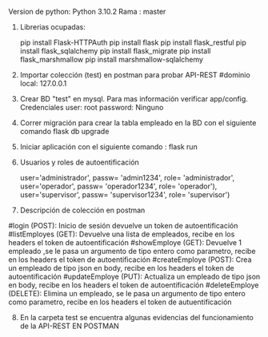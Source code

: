 
Version de python: Python 3.10.2
Rama : master

1. Librerias ocupadas:  

   pip install Flask-HTTPAuth
   pip install flask 
   pip install flask_restful 
   pip install flask_sqlalchemy 
   pip install flask_migrate 
   pip install flask_marshmallow 
   pip install marshmallow-sqlalchemy


2. Importar colección (test) en postman para probar API-REST
          #dominio local: 127.0.0.1


3. Crear BD "test" en mysql. 
            Para mas información verificar app/config. 
              Credenciales user: root password: Ninguno 


4. Correr migración para crear la tabla empleado en la BD con el siguiente comando
       flask db upgrade


5. Iniciar aplicación  con el siguiente comando : flask run



6. Usuarios  y roles de autoentificación 

   user='administrador', passw= 'admin1234', role= 'administrador',
   user='operador', passw= 'operador1234', role= 'operador'),
   user='supervisor', passw= 'supervisor1234', role= 'supervisor')



7. Descripción de colección en postman 

#login (POST):            Inicio de sesión devuelve un token de autoentificación
#listEmployes (GET):      Devuelve una lista de empleados, recibe en los headers el token de autoentificación
#showEmploye (GET):       Devuelve 1 empleado ,se le pasa un argumento de tipo entero como parametro, recibe en los headers el token de autoentificación
#createEmploye (POST):    Crea un empleado de tipo json en body, recibe en los headers el token de autoentificación
#updateEmploye (PUT):     Actualiza un empleado de tipo json en body,  recibe en los headers el token de autoentificación
#deleteEmploye  (DELETE): Elimina un empleado, se le pasa un argumento de tipo entero como parametro, recibe en los headers el token de autuentificación


8. En la carpeta test se encuentra  algunas  evidencias del funcionamiento de la API-REST EN POSTMAN
